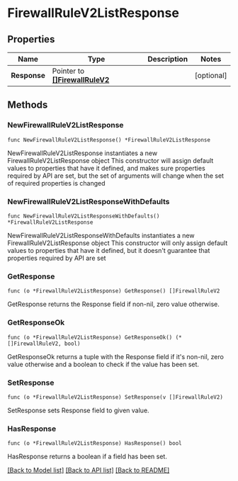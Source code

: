 # FirewallRuleV2ListResponse

## Properties

Name | Type | Description | Notes
------------ | ------------- | ------------- | -------------
**Response** | Pointer to [**[]FirewallRuleV2**](FirewallRuleV2.md) |  | [optional] 

## Methods

### NewFirewallRuleV2ListResponse

`func NewFirewallRuleV2ListResponse() *FirewallRuleV2ListResponse`

NewFirewallRuleV2ListResponse instantiates a new FirewallRuleV2ListResponse object
This constructor will assign default values to properties that have it defined,
and makes sure properties required by API are set, but the set of arguments
will change when the set of required properties is changed

### NewFirewallRuleV2ListResponseWithDefaults

`func NewFirewallRuleV2ListResponseWithDefaults() *FirewallRuleV2ListResponse`

NewFirewallRuleV2ListResponseWithDefaults instantiates a new FirewallRuleV2ListResponse object
This constructor will only assign default values to properties that have it defined,
but it doesn't guarantee that properties required by API are set

### GetResponse

`func (o *FirewallRuleV2ListResponse) GetResponse() []FirewallRuleV2`

GetResponse returns the Response field if non-nil, zero value otherwise.

### GetResponseOk

`func (o *FirewallRuleV2ListResponse) GetResponseOk() (*[]FirewallRuleV2, bool)`

GetResponseOk returns a tuple with the Response field if it's non-nil, zero value otherwise
and a boolean to check if the value has been set.

### SetResponse

`func (o *FirewallRuleV2ListResponse) SetResponse(v []FirewallRuleV2)`

SetResponse sets Response field to given value.

### HasResponse

`func (o *FirewallRuleV2ListResponse) HasResponse() bool`

HasResponse returns a boolean if a field has been set.


[[Back to Model list]](../README.md#documentation-for-models) [[Back to API list]](../README.md#documentation-for-api-endpoints) [[Back to README]](../README.md)


